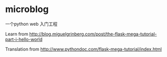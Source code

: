 # microblog
一个python web 入门工程

Learn from http://blog.miguelgrinberg.com/post/the-flask-mega-tutorial-part-i-hello-world

Translation from http://www.pythondoc.com/flask-mega-tutorial/index.html
